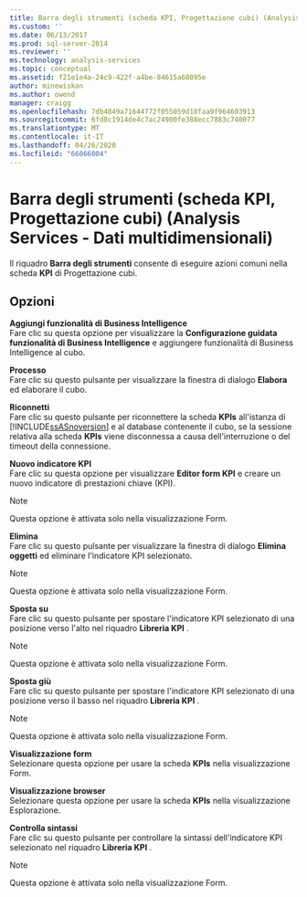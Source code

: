 ```yaml
---
title: Barra degli strumenti (scheda KPI, Progettazione cubi) (Analysis Services-Dati multidimensionali) | Microsoft Docs
ms.custom: ''
ms.date: 06/13/2017
ms.prod: sql-server-2014
ms.reviewer: ''
ms.technology: analysis-services
ms.topic: conceptual
ms.assetid: f21e1e4a-24c9-422f-a4be-84615a68095e
author: minewiskan
ms.author: owend
manager: craigg
ms.openlocfilehash: 7db4849a71644772f055059d18faa9f964603913
ms.sourcegitcommit: 6fd8c1914de4c7ac24900fe388ecc7883c740077
ms.translationtype: MT
ms.contentlocale: it-IT
ms.lasthandoff: 04/26/2020
ms.locfileid: "66066004"
---
```

# <a name="toolbar-kpis-tab-cube-designer-analysis-services---multidimensional-data"></a>Barra degli strumenti (scheda KPI, Progettazione cubi) (Analysis Services - Dati multidimensionali)
  Il riquadro **Barra degli strumenti** consente di eseguire azioni comuni nella scheda **KPI** di Progettazione cubi.  
  
## <a name="options"></a>Opzioni  
 **Aggiungi funzionalità di Business Intelligence**  
 Fare clic su questa opzione per visualizzare la **Configurazione guidata funzionalità di Business Intelligence** e aggiungere funzionalità di Business Intelligence al cubo.  
  
 **Processo**  
 Fare clic su questo pulsante per visualizzare la finestra di dialogo **Elabora** ed elaborare il cubo.  
  
 **Riconnetti**  
 Fare clic su questo pulsante per riconnettere la scheda **KPIs** all'istanza di [!INCLUDE[ssASnoversion](../includes/ssasnoversion-md.md)] e al database contenente il cubo, se la sessione relativa alla scheda **KPIs** viene disconnessa a causa dell'interruzione o del timeout della connessione.  
  
 **Nuovo indicatore KPI**  
 Fare clic su questa opzione per visualizzare **Editor form KPI** e creare un nuovo indicatore di prestazioni chiave (KPI).  
  
> [!NOTE]  
>  Questa opzione è attivata solo nella visualizzazione Form.  
  
 **Elimina**  
 Fare clic su questo pulsante per visualizzare la finestra di dialogo **Elimina oggetti** ed eliminare l'indicatore KPI selezionato.  
  
> [!NOTE]  
>  Questa opzione è attivata solo nella visualizzazione Form.  
  
 **Sposta su**  
 Fare clic su questo pulsante per spostare l'indicatore KPI selezionato di una posizione verso l'alto nel riquadro **Libreria KPI** .  
  
> [!NOTE]  
>  Questa opzione è attivata solo nella visualizzazione Form.  
  
 **Sposta giù**  
 Fare clic su questo pulsante per spostare l'indicatore KPI selezionato di una posizione verso il basso nel riquadro **Libreria KPI** .  
  
> [!NOTE]  
>  Questa opzione è attivata solo nella visualizzazione Form.  
  
 **Visualizzazione form**  
 Selezionare questa opzione per usare la scheda **KPIs** nella visualizzazione Form.  
  
 **Visualizzazione browser**  
 Selezionare questa opzione per usare la scheda **KPIs** nella visualizzazione Esplorazione.  
  
 **Controlla sintassi**  
 Fare clic su questo pulsante per controllare la sintassi dell'indicatore KPI selezionato nel riquadro **Libreria KPI** .  
  
> [!NOTE]  
>  Questa opzione è attivata solo nella visualizzazione Form.  
  
  
